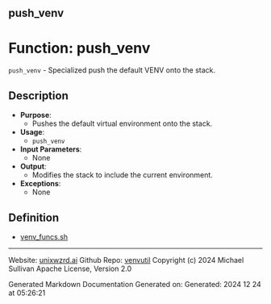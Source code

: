 ## push_venv
# Function: push_venv
`push_venv` - Specialized push the default VENV onto the stack.
## Description
- **Purpose**: 
  - Pushes the default virtual environment onto the stack.
- **Usage**: 
  - `push_venv`
- **Input Parameters**: 
  - None
- **Output**: 
  - Modifies the stack to include the current environment.
- **Exceptions**: 
  - None

## Definition 

* [venv_funcs.sh](../venv_funcs_sh.md)
---

Website: [unixwzrd.ai](https://unixwzrd.ai)
Github Repo: [venvutil](https://github.com/unixwzrd/venvutil)
Copyright (c) 2024 Michael Sullivan
Apache License, Version 2.0

Generated Markdown Documentation
Generated on: Generated: 2024 12 24 at 05:26:21
